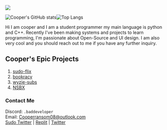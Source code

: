 ![](https://komarev.com/ghpvc/?itzCozi&color=dc143c&style=for-the-badge&base=1000&abbreviated=true)  

![Cooper's GitHub stats](https://github-readme-stats.vercel.app/api?username=itzCozi&show_icons=true&theme=nord)![Top Langs](https://github-readme-stats.vercel.app/api/top-langs/?username=itzCozi&hide=css,batchfile&langs_count=3&size_weight=0.5&count_weight=0.5&theme=nord)

Hi I am cooper and I am a student programmer my main language is python and C++. Recently I've been making systems and projects to learn programming, I'm passionate about Open-Source and UI design. I am also very cool and you should reach out to me if you have any further inquiry.

## Cooper's Epic Projects
1. [sudo-flix](https://archive.undi.rest/dev)
2. [bookracy](https://github.com/bookracy)
3. [wyzie-subs](https://subs.wyzie.ru)
4. [NSBX](https://nsbx.ru)

### Contact Me
Discord: `.baddeveloper`  
Email: Cooperransom08@outlook.com  
[Sudo Twitter](https://x.com/sudoflix)  |  [Replit](https://replit.com/@cozi08)  |  [Twitter](https://x.com/lilmancoop420)
